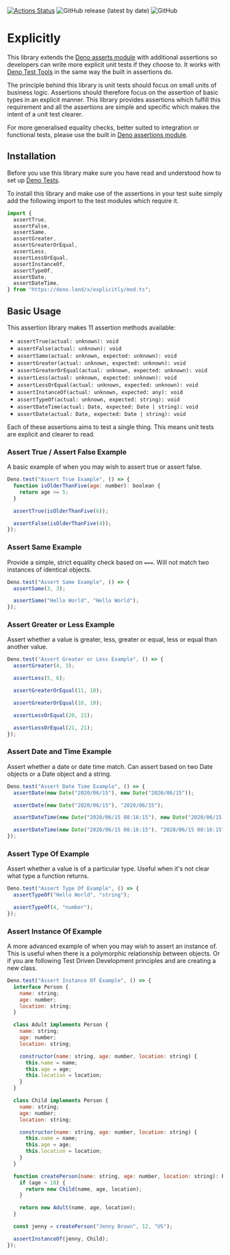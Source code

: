 [![Actions Status](https://github.com/robdwaller/explicitly/workflows/ci/badge.svg)](https://github.com/robdwaller/explicitly/actions) ![GitHub release (latest by date)](https://img.shields.io/github/v/release/robdwaller/explicitly) ![GitHub](https://img.shields.io/github/license/robdwaller/explicitly)

# Explicitly

This library extends the [Deno asserts module](https://github.com/denoland/deno/blob/master/std/testing/asserts.ts) with additional assertions so developers can write more explicit unit tests if they choose to. It works with [Deno Test Tools](https://deno.land/manual/testing) in the same way the built in assertions do.

The principle behind this library is unit tests should focus on small units of business logic. Assertions should therefore focus on the assertion of basic types in an explicit manner. This library provides assertions which fulfill this requirement and all the assertions are simple and specific which makes the intent of a unit test clearer.

For more generalised equality checks, better suited to integration or functional tests, please use the built in [Deno assertions module](https://github.com/denoland/deno/blob/master/std/testing/asserts.ts).

## Installation

Before you use this library make sure you have read and understood how to set up [Deno Tests](https://deno.land/manual/testing).

To install this library and make use of the assertions in your test suite simply add the following import to the test modules which require it.

```js
import {
  assertTrue,
  assertFalse,
  assertSame,
  assertGreater,
  assertGreaterOrEqual,
  assertLess,
  assertLessOrEqual,
  assertInstanceOf,
  assertTypeOf,
  assertDate,
  assertDateTime,
} from "https://deno.land/x/explicitly/mod.ts";
```

## Basic Usage

This assertion library makes 11 assertion methods available:

- `assertTrue(actual: unknown): void`
- `assertFalse(actual: unknown): void`
- `assertSame(actual: unknown, expected: unknown): void`
- `assertGreater(actual: unknown, expected: unknown): void`
- `assertGreaterOrEqual(actual: unknown, expected: unknown): void`
- `assertLess(actual: unknown, expected: unknown): void`
- `assertLessOrEqual(actual: unknown, expected: unknown): void`
- `assertInstanceOf(actual: unknown, expected: any): void`
- `assertTypeOf(actual: unknown, expected: string): void`
- `assertDateTime(actual: Date, expected: Date | string): void`
- `assertDate(actual: Date, expected: Date | string): void`

Each of these assertions aims to test a single thing. This means unit tests are explicit and clearer to read.

### Assert True / Assert False Example

A basic example of when you may wish to assert true or assert false.

```js
Deno.test("Assert True Example", () => {
  function isOlderThanFive(age: number): boolean {
    return age >= 5;
  }

  assertTrue(isOlderThanFive(6));

  assertFalse(isOlderThanFive(4));
});
```

### Assert Same Example

Provide a simple, strict equality check based on `===`. Will not match two instances of identical objects. 

```js
Deno.test("Assert Same Example", () => {
  assertSame(3, 3);

  assertSame("Hello World", "Hello World");
});
```

### Assert Greater or Less Example

Assert whether a value is greater, less, greater or equal, less or equal than another value. 

```js
Deno.test("Assert Greater or Less Example", () => {
  assertGreater(4, 3);

  assertLess(5, 6);

  assertGreaterOrEqual(11, 10);

  assertGreaterOrEqual(10, 10);

  assertLessOrEqual(20, 21);

  assertLessOrEqual(21, 21);
});
```

### Assert Date and Time Example

Assert whether a date or date time match. Can assert based on two Date objects or a Date object and a string.

```js
Deno.test("Assert Date Time Example", () => {
  assertDate(new Date("2020/06/15"), new Date("2020/06/15"));

  assertDate(new Date("2020/06/15"), "2020/06/15");

  assertDateTime(new Date("2020/06/15 08:16:15"), new Date("2020/06/15 08:16:15"));

  assertDateTime(new Date("2020/06/15 08:16:15"), "2020/06/15 08:16:15");
});
```

### Assert Type Of Example

Assert whether a value is of a particular type. Useful when it's not clear what type a function returns.

```js
Deno.test("Assert Type Of Example", () => {
  assertTypeOf("Hello World", "string");

  assertTypeOf(4, "number");
});
```

### Assert Instance Of Example

A more advanced example of when you may wish to assert an instance of. This is useful when there is a polymorphic relationship between objects. Or if you are following Test Driven Development principles and are creating a new class.

```js
Deno.test("Assert Instance Of Example", () => {
  interface Person {
    name: string;
    age: number;
    location: string;
  }

  class Adult implements Person {
    name: string;
    age: number;
    location: string;

    constructor(name: string, age: number, location: string) {
      this.name = name;
      this.age = age;
      this.location = location;
    }
  }

  class Child implements Person {
    name: string;
    age: number;
    location: string;

    constructor(name: string, age: number, location: string) {
      this.name = name;
      this.age = age;
      this.location = location;
    }
  }

  function createPerson(name: string, age: number, location: string): Person {
    if (age < 18) {
      return new Child(name, age, location);
    }

    return new Adult(name, age, location);
  }

  const jenny = createPerson("Jenny Brown", 12, "US");

  assertInstanceOf(jenny, Child);
});
```